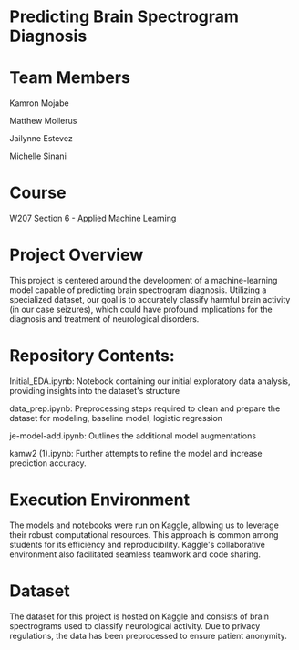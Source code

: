 # Predicting Brain Spectrogram Diagnosis

# Team Members
Kamron Mojabe

Matthew Mollerus

Jailynne Estevez

Michelle Sinani

# Course
W207 Section 6 - Applied Machine Learning

# Project Overview
This project is centered around the development of a machine-learning model capable of predicting brain spectrogram diagnosis. Utilizing a specialized dataset, our goal is to accurately classify harmful brain activity (in our case seizures), which could have profound implications for the diagnosis and treatment of neurological disorders.

# Repository Contents:
Initial_EDA.ipynb: Notebook containing our initial exploratory data analysis, providing insights into the dataset's structure

data_prep.ipynb: Preprocessing steps required to clean and prepare the dataset for modeling, baseline model, logistic regression

je-model-add.ipynb: Outlines the additional model augmentations

kamw2 (1).ipynb:  Further attempts to refine the model and increase prediction accuracy.

# Execution Environment
The models and notebooks were run on Kaggle, allowing us to leverage their robust computational resources. This approach is common among students for its efficiency and reproducibility. Kaggle's collaborative environment also facilitated seamless teamwork and code sharing.

# Dataset
The dataset for this project is hosted on Kaggle and consists of brain spectrograms used to classify neurological activity. Due to privacy regulations, the data has been preprocessed to ensure patient anonymity.
